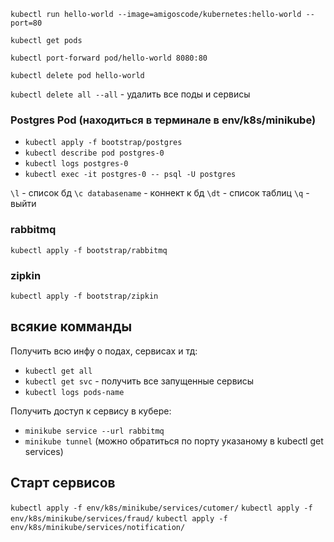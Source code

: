 `kubectl run hello-world --image=amigoscode/kubernetes:hello-world --port=80`

`kubectl get pods`

`kubectl port-forward pod/hello-world 8080:80`

`kubectl delete pod hello-world`

`kubectl delete all --all` - удалить все поды и сервисы

### Postgres Pod (находиться в терминале в env/k8s/minikube)

- `kubectl apply -f bootstrap/postgres`
- `kubectl describe pod postgres-0`
- `kubectl logs postgres-0`
- `kubectl exec -it postgres-0 -- psql -U postgres`

`\l` - список бд
`\c databasename` - коннект к бд
`\dt` - список таблиц
`\q` - выйти

### rabbitmq
`kubectl apply -f bootstrap/rabbitmq`

### zipkin
`kubectl apply -f bootstrap/zipkin`

## всякие комманды

Получить всю инфу о подах, сервисах и тд:
- `kubectl get all`
- `kubectl get svc` - получить все запущенные сервисы
- `kubectl logs pods-name`

Получить доступ к сервису в кубере:
- `minikube service --url rabbitmq `
- `minikube tunnel` (можно обратиться по порту указаному в kubectl get services)


## Старт сервисов

`kubectl apply -f env/k8s/minikube/services/cutomer/`
`kubectl apply -f env/k8s/minikube/services/fraud/`
`kubectl apply -f env/k8s/minikube/services/notification/`


